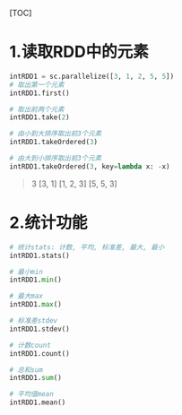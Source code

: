 [TOC]

# 1.读取RDD中的元素

```python
intRDD1 = sc.parallelize([3, 1, 2, 5, 5])
# 取出第一个元素
intRDD1.first()

# 取出前两个元素
intRDD1.take(2)

# 由小到大排序取出前3个元素
intRDD1.takeOrdered(3)

# 由大到小排序取出前3个元素
intRDD1.takeOrdered(3, key=lambda x: -x)
```

> 3 [3, 1] [1, 2, 3] [5, 5, 3]

# 2.统计功能

```python
# 统计stats: 计数, 平均, 标准差, 最大, 最小
intRDD1.stats()

# 最小min
intRDD1.min()

# 最大max
intRDD1.max()

# 标准差stdev
intRDD1.stdev()

# 计数count
intRDD1.count()

# 总和sum
intRDD1.sum()

# 平均值mean
intRDD1.mean()
```
